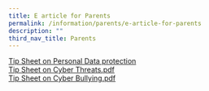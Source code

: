 ```yaml
---
title: E article for Parents
permalink: /information/parents/e-article-for-parents
description: ""
third_nav_title: Parents
---
```

[Tip Sheet on Personal Data protection ](/files/2018%20Connect%20T4%20Parents%20Tip%20Sheet.pdf) <br>
[Tip Sheet on Cyber Threats.pdf](/files/Tip%20Sheet%20for%20Parents%20T4%202017.pdf) <br>
[Tip Sheet on Cyber Bullying.pdf](/files/Tip%20Sheet%20on%20Cyber%20Bullying.pdf)